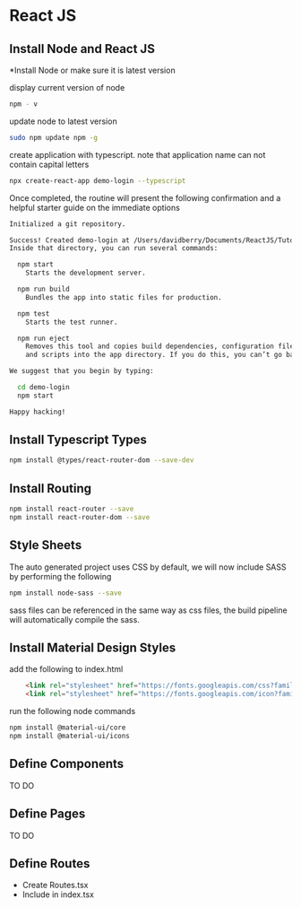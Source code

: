 # React JS

## Install Node and React JS
*Install Node or make sure it is latest version

display current version of node

```bash
npm - v
```

update node to latest version

```bash
sudo npm update npm -g
```

create application with typescript. note that application name can not contain capital letters

```bash
npx create-react-app demo-login --typescript
```

Once completed, the routine will present the following confirmation and a helpful starter guide on the immediate options

```bash
Initialized a git repository.

Success! Created demo-login at /Users/davidberry/Documents/ReactJS/Tutorials/demo-login
Inside that directory, you can run several commands:

  npm start
    Starts the development server.

  npm run build
    Bundles the app into static files for production.

  npm test
    Starts the test runner.

  npm run eject
    Removes this tool and copies build dependencies, configuration files
    and scripts into the app directory. If you do this, you can’t go back!

We suggest that you begin by typing:

  cd demo-login
  npm start

Happy hacking!
```

## Install Typescript Types

```bash
npm install @types/react-router-dom --save-dev
```

## Install Routing

```bash
npm install react-router --save
npm install react-router-dom --save
```

## Style Sheets

The auto generated project uses CSS by default, we will now include SASS by performing the following

```bash
npm install node-sass --save
```

sass files can be referenced in the same way as css files, the build pipeline will automatically compile the sass.

## Install Material Design Styles

add the following to index.html

```html
    <link rel="stylesheet" href="https://fonts.googleapis.com/css?family=Roboto:300,400,500,700&display=swap" />
    <link rel="stylesheet" href="https://fonts.googleapis.com/icon?family=Material+Icons" />
```

run the following node commands

```bash
npm install @material-ui/core
npm install @material-ui/icons
```

## Define Components

TO DO

## Define Pages

TO DO

## Define Routes

* Create Routes.tsx
* Include in index.tsx